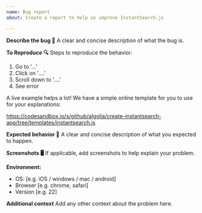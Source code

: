 ```yaml
---
name: Bug report
about: Create a report to help us improve InstantSearch.js

---
```


<!--
  Thanks for participating in this project! We will try to answer as soon as possible 🙏
-->

**Describe the bug 🐛**
A clear and concise description of what the bug is.

**To Reproduce 🔍**
Steps to reproduce the behavior:
1. Go to '...'
2. Click on '....'
3. Scroll down to '....'
4. See error

A live example helps a lot!   We have a simple online template for you to use for your explanations:

https://codesandbox.io/s/github/algolia/create-instantsearch-app/tree/templates/instantsearch.js

**Expected behavior 💭**
A clear and concise description of what you expected to happen.

**Screenshots 🖥**
If applicable, add screenshots to help explain your problem.

**Environment:**
 - OS: [e.g. iOS / windows / mac / android]
 - Browser [e.g. chrome, safari]
 - Version [e.g. 22]

**Additional context**
Add any other context about the problem here.
